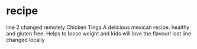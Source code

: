 # recipe 
line 2 changed remotely
Chicken Tinga A delicious mexican recipe.
healthy and gluten free.
Helps to loose weight and kids will love the flavour!
last line changed locally